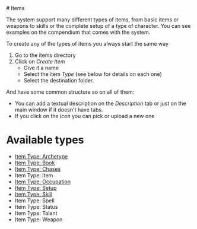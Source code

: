 <!--- This file is auto generated from module/manual/en/items.md --># Items

The system support many different types of items, from basic items or weapons to skills or the complete setup of a type of character. You can see examples on the compendium that comes with the system.

To create any of the types of items you always start the same way

1. Go to the items directory
2. Click on _Create Item_
   - Give it a name
   - Select the item _Type_ (see below for details on each one)
   - Select the destination folder.

And have some common structure so on all of them:

- You can add a textual description on the _Description_ tab or just on the main window if it doesn't have tabs.
- If you click on the _icon_ you can pick or upload a new one

# Available types
- [Item Type: Archetype](item_archetype.md)
- [Item Type: Book](item_book.md)
- [Item Type: Chases](chases.md)
- Item Type: Item
- [Item Type: Occupation](item_occupation.md)
- [Item Type: Setup](item_setup.md)
- [Item Type: Skill](item_skill.md)
- Item Type: Spell
- Item Type: Status
- Item Type: Talent
- Item Type: Weapon
